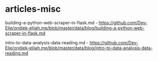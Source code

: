 # articles-misc

building-a-python-web-scraper-in-flask.md - https://github.com/Dev-Elie/ondiek-elijah.me/blob/master/data/blog/building-a-python-web-scraper-in-flask.md

intro-to-data-analysis-data-reading.md - https://github.com/Dev-Elie/ondiek-elijah.me/blob/master/data/blog/intro-to-data-analysis-data-reading.md
